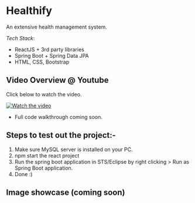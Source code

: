 # Healthify
An extensive health management system. <br>

*Tech Stack*: 
- ReactJS + 3rd party libraries 
- Spring Boot + Spring Data JPA
- HTML, CSS, Bootstrap

## Video Overview @ Youtube
<p> Click below to watch the video. </p>

[![Watch the video](https://img.youtube.com/vi/bYDEQDaMBeY/maxresdefault.jpg)](https://youtu.be/bYDEQDaMBeY)

- Full code walkthrough coming soon.

## Steps to test out the project:-

1. Make sure MySQL server is installed on your PC.
2. npm start the react project
3. Run the spring boot application in STS/Eclipse by right clicking > Run as Spring Boot application.
4. Done :)

## Image showcase (coming soon)
